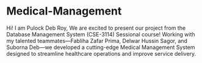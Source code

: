 # Medical-Management
Hi! I am Pulock Deb Roy, We are excited to present our project from the Database Management System (CSE-3114) Sessional course! Working with my talented teammates—Fabliha Zafar Prima, Delwar Hussin Sagor, and Suborna Deb—we developed a cutting-edge Medical Management System designed to streamline healthcare operations and improve service delivery.
